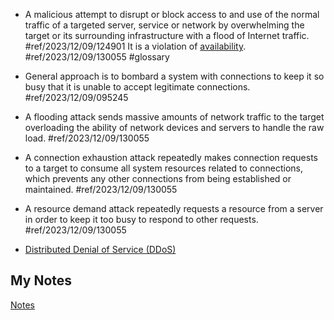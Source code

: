 - A malicious attempt to disrupt or block access to and use of the normal traffic of a targeted server, service or network by overwhelming the target or its surrounding infrastructure with a flood of Internet traffic. #ref/2023/12/09/124901  It is a violation of [availability](availability.md). #ref/2023/12/09/130055 #glossary

- General approach is to bombard a system with connections to keep it so busy that it is unable to accept legitimate connections. #ref/2023/12/09/095245
- A flooding attack sends massive amounts of network traffic to the target overloading the ability of network devices and servers to handle the raw load. #ref/2023/12/09/130055
- A connection exhaustion attack repeatedly makes connection requests to a target to consume all system resources related to connections, which prevents any other connections from being established or maintained. #ref/2023/12/09/130055
- A resource demand attack repeatedly requests a resource from a server in order to keep it too busy to respond to other requests. #ref/2023/12/09/130055
- [Distributed Denial of Service (DDoS)](distributed-denial-of-service.md)
## My Notes
[Notes](mynotes/denial-of-service-notes.md)
